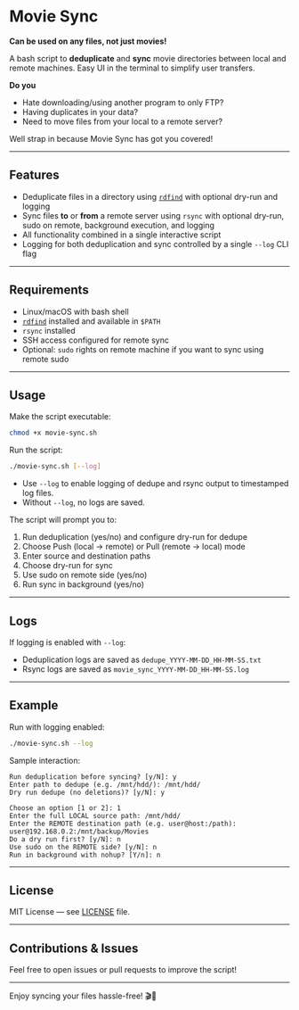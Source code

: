 # Movie Sync

**Can be used on any files, not just movies!**

A bash script to **deduplicate** and **sync** movie directories between local and remote machines. Easy UI in the terminal to simplify user transfers.



**Do you**
 - Hate downloading/using another program to only FTP?
 - Having duplicates in your data?
 - Need to move files from your local to a remote server?

Well strap in because Movie Sync has got you covered!

---

## Features

- Deduplicate files in a directory using [`rdfind`](https://github.com/paulharry/rdfind) with optional dry-run and logging
- Sync files **to** or **from** a remote server using `rsync` with optional dry-run, sudo on remote, background execution, and logging
- All functionality combined in a single interactive script
- Logging for both deduplication and sync controlled by a single `--log` CLI flag

---

## Requirements

- Linux/macOS with bash shell
- [`rdfind`](https://github.com/paulharry/rdfind) installed and available in `$PATH`
- `rsync` installed
- SSH access configured for remote sync
- Optional: `sudo` rights on remote machine if you want to sync using remote sudo

---

## Usage

Make the script executable:

```bash
chmod +x movie-sync.sh
```

Run the script:

```bash
./movie-sync.sh [--log]
```

- Use `--log` to enable logging of dedupe and rsync output to timestamped log files.
- Without `--log`, no logs are saved.

The script will prompt you to:

1. Run deduplication (yes/no) and configure dry-run for dedupe
2. Choose Push (local → remote) or Pull (remote → local) mode
3. Enter source and destination paths
4. Choose dry-run for sync
5. Use sudo on remote side (yes/no)
6. Run sync in background (yes/no)

---

## Logs

If logging is enabled with `--log`:

- Deduplication logs are saved as `dedupe_YYYY-MM-DD_HH-MM-SS.txt`
- Rsync logs are saved as `movie_sync_YYYY-MM-DD_HH-MM-SS.log`

---

## Example

Run with logging enabled:

```bash
./movie-sync.sh --log
```

Sample interaction:

```
Run deduplication before syncing? [y/N]: y
Enter path to dedupe (e.g. /mnt/hdd/): /mnt/hdd/
Dry run dedupe (no deletions)? [y/N]: y

Choose an option [1 or 2]: 1
Enter the full LOCAL source path: /mnt/hdd/
Enter the REMOTE destination path (e.g. user@host:/path): user@192.168.0.2:/mnt/backup/Movies
Do a dry run first? [y/N]: n
Use sudo on the REMOTE side? [y/N]: n
Run in background with nohup? [Y/n]: n
```

---

## License

MIT License — see [LICENSE](LICENSE) file.

---

## Contributions & Issues

Feel free to open issues or pull requests to improve the script!

---

Enjoy syncing your files hassle-free! 🎬🚀
